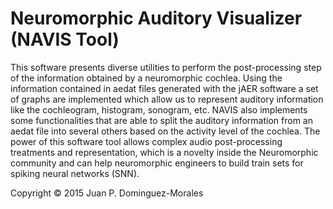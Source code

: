 # Neuromorphic Auditory Visualizer (NAVIS Tool)

This software presents diverse utilities to perform the post-processing step of the information obtained by a neuromorphic cochlea. Using the information contained in aedat files generated with the jAER software a set of graphs are implemented which allow us to represent auditory information like the cochleogram, histogram, sonogram, etc. NAVIS also implements some functionalities that are able to split the auditory information from an aedat file into several others based on the activity level of the cochlea. The power of this software tool allows complex audio post-processing treatments and representation, which is a novelty inside the Neuromorphic community and can help neuromorphic engineers to build train sets for spiking neural networks (SNN).

Copyright © 2015 Juan P. Dominguez-Morales
